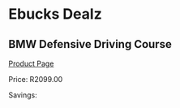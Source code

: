 
# Ebucks Dealz
## BMW Defensive Driving Course
[Product Page](https://www.ebucks.com/web/shop/productSelected.do?prodId=239433850&catId=322112237)

Price: R2099.00

Savings: 


	